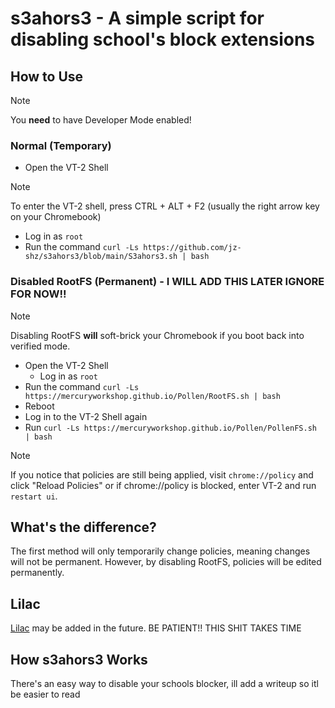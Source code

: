 # s3ahors3 - A simple script for disabling school's block extensions

## How to Use
> [!NOTE]
You **need** to have Developer Mode enabled!
### Normal (Temporary)
- Open the VT-2 Shell
> [!NOTE]
To enter the VT-2 shell, press CTRL + ALT + F2 (usually the right arrow key on your Chromebook)
  - Log in as `root`
- Run the command `curl -Ls https://github.com/jz-shz/s3ahors3/blob/main/S3ahors3.sh | bash`

### Disabled RootFS (Permanent) - I WILL ADD THIS LATER IGNORE FOR NOW!!
> [!NOTE]
Disabling RootFS **will** soft-brick your Chromebook if you boot back into verified mode.
- Open the VT-2 Shell
  - Log in as `root`
- Run the command `curl -Ls https://mercuryworkshop.github.io/Pollen/RootFS.sh | bash`
- Reboot
- Log in to the VT-2 Shell again
- Run `curl -Ls https://mercuryworkshop.github.io/Pollen/PollenFS.sh | bash`
> [!NOTE]
If you notice that policies are still being applied, visit `chrome://policy` and click "Reload Policies" or if chrome://policy is blocked, enter VT-2 and run `restart ui`.

## What's the difference?
The first method will only temporarily change policies, meaning changes will not be permanent. However, by disabling RootFS, policies will be edited permanently.

## Lilac
[Lilac](https://github.com/mercuryworkshop/lilac) may be added in the future. BE PATIENT!! THIS SHIT TAKES TIME

## How s3ahors3 Works
There's an easy way to disable your schools blocker, ill add a writeup so itl be easier to read
